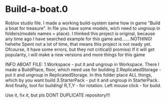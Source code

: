 # Build-a-boat.0
Roblox studio file. I made a working build-system same how in game "Build a boat for treasure". In file you have some models, wich need to ungroup in folders(models names = place).
I thinked this project is original, because any time ago I have searched example for this game and.......NOTHING! hehehe
Spent not a lot of time, that means this project is not ready yet. Ofcourse, it have some errors, but they not critical(I promiss)
If it will get popularity, i will make a new versions and more things for this game


INFO ABOAT FILE:
  1.Workspace - put it and ungroup in Workspace. There I made a BuildPlace, floor, which need use for building
  2.ReplicatedStorage - put it and ungroup in ReplicatedStorage. In this folder place ALL things, which by you want build 
  3.StarterPack - put it and ungroup in StarterPack. And finally, tool for building! R,T,Y - for rotation. Left mouse click - for build.
  
Use it, fix it, but pls DONT DUPLICATE repository!!!
